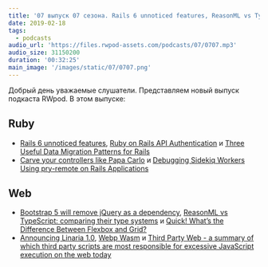 ```yaml
---
title: '07 выпуск 07 сезона. Rails 6 unnoticed features, ReasonML vs TypeScript, Linaria 1.0, Webp Wasm, Third Party Web и прочее'
date: 2019-02-18
tags:
  - podcasts
audio_url: 'https://files.rwpod-assets.com/podcasts/07/0707.mp3'
audio_size: 31150200
duration: '00:32:25'
main_image: '/images/static/07/0707.png'
---
```


Добрый день уважаемые слушатели. Представляем новый выпуск подкаста RWpod. В этом выпуске:

## Ruby

- [Rails 6 unnoticed features](https://drivy.engineering/rails-6-unnoticed-features/), [Ruby on Rails API Authentication](https://blog.codemy.net/ruby-on-rails-api-authentication/) и [Three Useful Data Migration Patterns for Rails](https://www.ombulabs.com/blog/rails/data-migrations/three-useful-data-migrations-patterns-in-rails.html)
- [Carve your controllers like Papa Carlo](https://dev.to/evilmartians/carve-your-controllers-like-papa-carlo-32m6) и [Debugging Sidekiq Workers Using pry-remote on Rails Applications](https://devtechnica.com/ruby-language/debugging-sidekiq-workers-using-pry-remote-on-rails-applications)

## Web

- [Bootstrap 5 will remove jQuery as a dependency](https://github.com/twbs/bootstrap/pull/23586), [ReasonML vs TypeScript: comparing their type systems](https://medium.freecodecamp.org/reasonml-typescript-comparing-their-type-systems-620e4343221c) и [Quick! What’s the Difference Between Flexbox and Grid?](https://css-tricks.com/quick-whats-the-difference-between-flexbox-and-grid/)
- [Announcing Linaria 1.0](https://blog.callstack.io/announcing-linaria-1-0-d5c7756ff511), [Webp Wasm](https://webp.leopard.in.ua/#/) и [Third Party Web - a summary of which third party scripts are most responsible for excessive JavaScript execution on the web today](https://github.com/patrickhulce/third-party-web)
